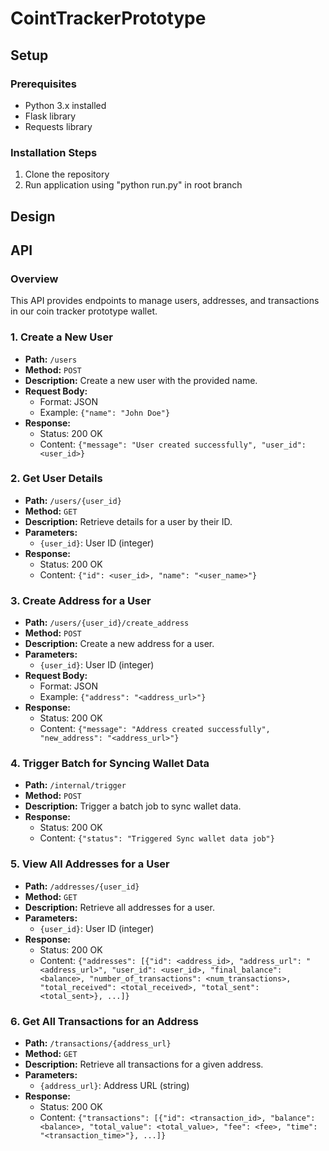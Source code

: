 # CointTrackerPrototype

## Setup
### Prerequisites
- Python 3.x installed
- Flask library
- Requests library

### Installation Steps

1. Clone the repository
2. Run application using "python run.py" in root branch

## Design

## API

### Overview
This API provides endpoints to manage users, addresses, and transactions in our coin tracker prototype wallet.

### 1. Create a New User
- **Path:** `/users`
- **Method:** `POST`
- **Description:** Create a new user with the provided name.
- **Request Body:**
  - Format: JSON
  - Example: `{"name": "John Doe"}`
- **Response:**
  - Status: 200 OK
  - Content: `{"message": "User created successfully", "user_id": <user_id>}`

### 2. Get User Details
- **Path:** `/users/{user_id}`
- **Method:** `GET`
- **Description:** Retrieve details for a user by their ID.
- **Parameters:**
  - `{user_id}`: User ID (integer)
- **Response:**
  - Status: 200 OK
  - Content: `{"id": <user_id>, "name": "<user_name>"}`

### 3. Create Address for a User
- **Path:** `/users/{user_id}/create_address`
- **Method:** `POST`
- **Description:** Create a new address for a user.
- **Parameters:**
  - `{user_id}`: User ID (integer)
- **Request Body:**
  - Format: JSON
  - Example: `{"address": "<address_url>"}`
- **Response:**
  - Status: 200 OK
  - Content: `{"message": "Address created successfully", "new_address": "<address_url>"}`

### 4. Trigger Batch for Syncing Wallet Data
- **Path:** `/internal/trigger`
- **Method:** `POST`
- **Description:** Trigger a batch job to sync wallet data.
- **Response:**
  - Status: 200 OK
  - Content: `{"status": "Triggered Sync wallet data job"}`

### 5. View All Addresses for a User
- **Path:** `/addresses/{user_id}`
- **Method:** `GET`
- **Description:** Retrieve all addresses for a user.
- **Parameters:**
  - `{user_id}`: User ID (integer)
- **Response:**
  - Status: 200 OK
  - Content: `{"addresses": [{"id": <address_id>, "address_url": "<address_url>", "user_id": <user_id>, "final_balance": <balance>, "number_of_transactions": <num_transactions>, "total_received": <total_received>, "total_sent": <total_sent>}, ...]}`

### 6. Get All Transactions for an Address
- **Path:** `/transactions/{address_url}`
- **Method:** `GET`
- **Description:** Retrieve all transactions for a given address.
- **Parameters:**
  - `{address_url}`: Address URL (string)
- **Response:**
  - Status: 200 OK
  - Content: `{"transactions": [{"id": <transaction_id>, "balance": <balance>, "total_value": <total_value>, "fee": <fee>, "time": "<transaction_time>"}, ...]}`
